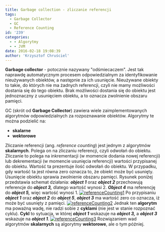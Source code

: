 ```yaml
---
title: Garbage collection - zliczanie referencji
tags:
  - Garbage Collector
  - GC
  - Reference Counting
id: '239'
categories:
  - - Algorytmy
  - - JVM
date: 2016-02-18 19:08:39
author: 'Krzysztof Chruściel'
---
```


**Garbage collector** - potocznie nazywany "odśmiecaczem". Jest tak naprawdę automatycznym procesem odpowiedzialnym za identyfikowanie nieużywanych obiektów, a następnie za ich usunięcie. Nieużywane obiekty to takie, do których nie ma żadnych referencji, czyli nie mamy możliwości dostania się do tego obiektu. Brak możliwości dostania się do obiektu jest jednoznaczny z usunięciem obiektu, a to oznacza zwolnienie obszaru pamięci.
<!-- more -->
GC (skrót od **Garbage Collector**) zawiera wiele zaimplementowanych algorytmów odpowiedzialnych za rozpoznawanie obiektów. Algorytmy te można podzielić na:

*   **skalarne**
*   **wektorowe**

Zliczanie referencji (ang. _reference counting_) jest jednym z algorytmów **skalarnych**. Polega on na zliczaniu referencji, czyli odwołań do obiektu. Zliczanie to polega na inkrementacji (w momencie dodania nowej referencji) lub dekrementacji (w momencie usunięcia referencji) wartości przypisanej do obiektu. Wartość ta prezentuje ilość odwołań do obiektu. W przypadku, gdy wartość ta jest równa zero oznacza to, że obiekt może być usunięty. Usunięcie obiektu sprawia zwolnienie obszaru pamięci. Rysunek poniżej przedstawia schemat działania: _**object 1**_ oraz _**object 2**_ przechowują referencje do _**object 3,**_ dlatego wartość wynosi 2. _**Object 4**_ ma referencję do _**object 5,**_ więc wartość wynosi 1. [![referenceCounting1](http://codecouple.pl/wp-content/uploads/2016/02/referenceCounting1.png)](http://codecouple.pl/wp-content/uploads/2016/02/referenceCounting1.png) Po przypisaniu _**object 1**_ oraz **_object 2_** do _**object 5**_, _**object 3**_ ma wartość zero co oznacza, iż może być usunięty z pamięci. [![referenceCounting2](http://codecouple.pl/wp-content/uploads/2016/02/referenceCounting2.png)](http://codecouple.pl/wp-content/uploads/2016/02/referenceCounting2.png) Jednak ten **algorytm** ma poważną wadę, nie radzi sobie z **cyklami** (nie jest w stanie rozpoznać cyklu). **Cykl** to sytuacja, w której **_object 1_** wskazuje na **_object 3,_** a **_object 3_** wskazuje na _**object 1**_. [![referenceCounting3](http://codecouple.pl/wp-content/uploads/2016/02/referenceCounting3.png)](http://codecouple.pl/wp-content/uploads/2016/02/referenceCounting3.png) Rozwiązaniem wad algorytmów **skalarnych** są algorytmy **wektorowe**, ale o tym później.